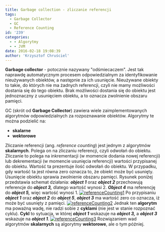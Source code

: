 ```yaml
---
title: Garbage collection - zliczanie referencji
tags:
  - Garbage Collector
  - GC
  - Reference Counting
id: '239'
categories:
  - - Algorytmy
  - - JVM
date: 2016-02-18 19:08:39
author: 'Krzysztof Chruściel'
---
```


**Garbage collector** - potocznie nazywany "odśmiecaczem". Jest tak naprawdę automatycznym procesem odpowiedzialnym za identyfikowanie nieużywanych obiektów, a następnie za ich usunięcie. Nieużywane obiekty to takie, do których nie ma żadnych referencji, czyli nie mamy możliwości dostania się do tego obiektu. Brak możliwości dostania się do obiektu jest jednoznaczny z usunięciem obiektu, a to oznacza zwolnienie obszaru pamięci.
<!-- more -->
GC (skrót od **Garbage Collector**) zawiera wiele zaimplementowanych algorytmów odpowiedzialnych za rozpoznawanie obiektów. Algorytmy te można podzielić na:

*   **skalarne**
*   **wektorowe**

Zliczanie referencji (ang. _reference counting_) jest jednym z algorytmów **skalarnych**. Polega on na zliczaniu referencji, czyli odwołań do obiektu. Zliczanie to polega na inkrementacji (w momencie dodania nowej referencji) lub dekrementacji (w momencie usunięcia referencji) wartości przypisanej do obiektu. Wartość ta prezentuje ilość odwołań do obiektu. W przypadku, gdy wartość ta jest równa zero oznacza to, że obiekt może być usunięty. Usunięcie obiektu sprawia zwolnienie obszaru pamięci. Rysunek poniżej przedstawia schemat działania: _**object 1**_ oraz _**object 2**_ przechowują referencje do _**object 3,**_ dlatego wartość wynosi 2. _**Object 4**_ ma referencję do _**object 5,**_ więc wartość wynosi 1. [![referenceCounting1](http://codecouple.pl/wp-content/uploads/2016/02/referenceCounting1.png)](http://codecouple.pl/wp-content/uploads/2016/02/referenceCounting1.png) Po przypisaniu _**object 1**_ oraz **_object 2_** do _**object 5**_, _**object 3**_ ma wartość zero co oznacza, iż może być usunięty z pamięci. [![referenceCounting2](http://codecouple.pl/wp-content/uploads/2016/02/referenceCounting2.png)](http://codecouple.pl/wp-content/uploads/2016/02/referenceCounting2.png) Jednak ten **algorytm** ma poważną wadę, nie radzi sobie z **cyklami** (nie jest w stanie rozpoznać cyklu). **Cykl** to sytuacja, w której **_object 1_** wskazuje na **_object 3,_** a **_object 3_** wskazuje na _**object 1**_. [![referenceCounting3](http://codecouple.pl/wp-content/uploads/2016/02/referenceCounting3.png)](http://codecouple.pl/wp-content/uploads/2016/02/referenceCounting3.png) Rozwiązaniem wad algorytmów **skalarnych** są algorytmy **wektorowe**, ale o tym później.